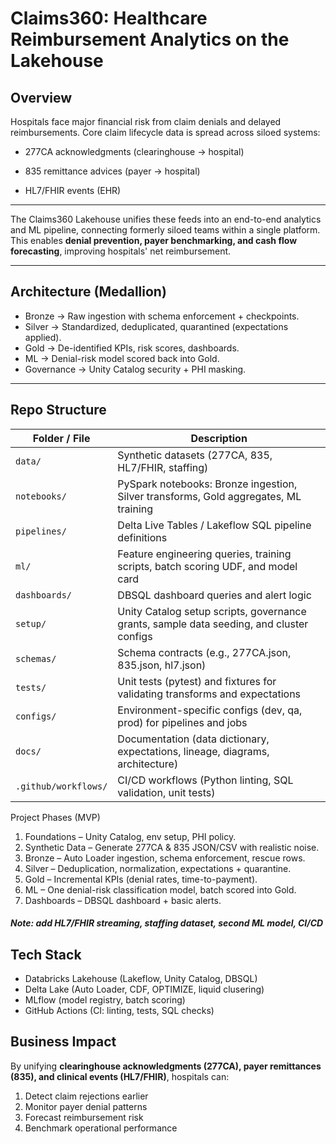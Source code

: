 # Claims360: Healthcare Reimbursement Analytics on the Lakehouse 

## Overview  
Hospitals face major financial risk from claim denials and delayed reimbursements.
Core claim lifecycle data is spread across siloed systems:

- 277CA acknowledgments (clearinghouse → hospital)

- 835 remittance advices (payer → hospital)

- HL7/FHIR events (EHR)

---

The Claims360 Lakehouse unifies these feeds into an end-to-end analytics and ML pipeline, connecting formerly siloed teams within a single platform.  
This enables **denial prevention, payer benchmarking, and cash flow forecasting**, improving hospitals' net  reimbursement.

---

## Architecture (Medallion)  
- Bronze → Raw ingestion with schema enforcement + checkpoints.
- Silver → Standardized, deduplicated, quarantined (expectations applied).
- Gold → De-identified KPIs, risk scores, dashboards.
- ML → Denial-risk model scored back into Gold.
- Governance → Unity Catalog security + PHI masking.

--- 

## Repo Structure

| Folder / File           | Description                                                                                 |
|--------------------------|---------------------------------------------------------------------------------------------|
| `data/`                 | Synthetic datasets (277CA, 835, HL7/FHIR, staffing)                                         |
| `notebooks/`            | PySpark notebooks: Bronze ingestion, Silver transforms, Gold aggregates, ML training        |
| `pipelines/`            | Delta Live Tables / Lakeflow SQL pipeline definitions                                       |
| `ml/`                   | Feature engineering queries, training scripts, batch scoring UDF, and model card            |
| `dashboards/`           | DBSQL dashboard queries and alert logic                                                     |
| `setup/`                | Unity Catalog setup scripts, governance grants, sample data seeding, and cluster configs    |
| `schemas/`              | Schema contracts (e.g., 277CA.json, 835.json, hl7.json)                                     |
| `tests/`                | Unit tests (pytest) and fixtures for validating transforms and expectations                 |
| `configs/`              | Environment-specific configs (dev, qa, prod) for pipelines and jobs                         |
| `docs/`                 | Documentation (data dictionary, expectations, lineage, diagrams, architecture)              |
| `.github/workflows/`    | CI/CD workflows (Python linting, SQL validation, unit tests)                                |

Project Phases (MVP)  
1. Foundations – Unity Catalog, env setup, PHI policy.
2. Synthetic Data – Generate 277CA & 835 JSON/CSV with realistic noise.
3. Bronze – Auto Loader ingestion, schema enforcement, rescue rows.
4. Silver – Deduplication, normalization, expectations + quarantine.
5. Gold – Incremental KPIs (denial rates, time-to-payment).
6. ML – One denial-risk classification model, batch scored into Gold.
7. Dashboards – DBSQL dashboard + basic alerts.

##### Note: add HL7/FHIR streaming, staffing dataset, second ML model, CI/CD

## Tech Stack
- Databricks Lakehouse (Lakeflow, Unity Catalog, DBSQL)
- Delta Lake (Auto Loader, CDF, OPTIMIZE, liquid clusering)
- MLflow (model registry, batch scoring)
- GitHub Actions (CI: linting, tests, SQL checks)

## Business Impact

By unifying **clearinghouse acknowledgments (277CA), payer remittances (835), and clinical events (HL7/FHIR)**, hospitals can:
1. Detect claim rejections earlier
2. Monitor payer denial patterns
3. Forecast reimbursement risk
4. Benchmark operational performance
